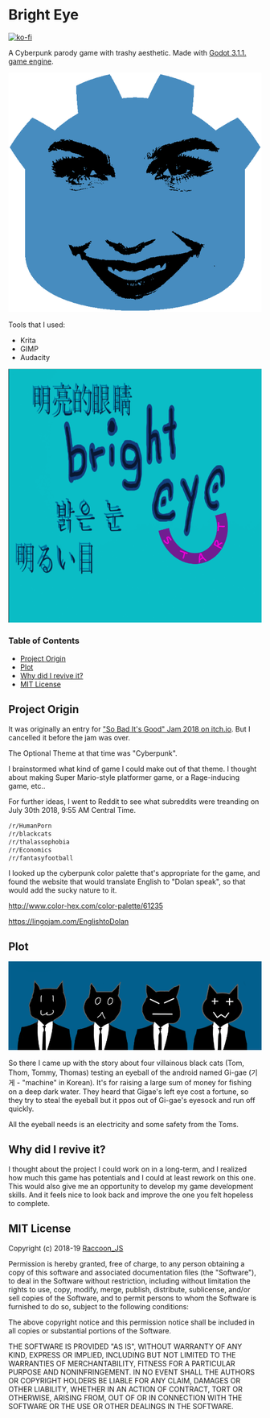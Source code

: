 # Bright Eye

[![ko-fi](https://www.ko-fi.com/img/githubbutton_sm.svg)](https://ko-fi.com/W7W8I79R)

A Cyberpunk parody game with trashy aesthetic. Made with [Godot 3.1.1. game engine](https://godotengine.org/).

[![Gal GODOT 3.1.1.](https://github.com/Raccoon-JS/bright_eye/blob/master/images/Gal_Godot_Logo.png)](https://try.gitea.io/Raccoon-JS/bright_eye/src/branch/master/images/Gal_Godot_Logo.png)

Tools that I used:
* Krita
* GIMP
* Audacity

[![Title Screen](https://github.com/Raccoon-JS/bright_eye/blob/master/images/title-screen.png)](https://try.gitea.io/Raccoon-JS/bright_eye/blob/master/images/title-screen.png)

### Table of Contents
* [Project Origin](https://github.com/Raccoon-JS/bright_eye#project-origin)
* [Plot](https://github.com/Raccoon-JS/bright_eye#plot)
* [Why did I revive it?](https://github.com/Raccoon-JS/bright_eye#why-did-i-revive-it)
* [MIT License](https://github.com/Raccoon-JS/bright_eye#mit-license)

## Project Origin
It was originally an entry for ["So Bad It's Good" Jam 2018 on itch.io](https://itch.io/jam/sbigjam2018). But I cancelled it before the jam was over.

The Optional Theme at that time was "Cyberpunk".

I brainstormed what kind of game I could make out of that theme. I thought about making Super Mario-style platformer game, or a Rage-inducing game, etc..

For further ideas, I went to Reddit to see what subreddits were treanding on July 30th 2018, 9:55 AM Central Time.

```
/r/HumanPorn
/r/blackcats
/r/thalassophobia
/r/Economics
/r/fantasyfootball
```

I looked up the cyberpunk color palette that's appropriate for the game, and found the website that would translate English to "Dolan speak", so that would add the sucky nature to it.

http://www.color-hex.com/color-palette/61235

https://lingojam.com/EnglishtoDolan

## Plot
![The Toms](https://github.com/Raccoon-JS/bright_eye/blob/master/images/panel2.png)

So there I came up with the story about four villainous black cats (Tom, Thom, Tommy, Thomas) testing an eyeball of the android named Gi-gae (기게 - "machine" in Korean). It's for raising a large sum of money for fishing on a deep dark water. They heard that Gigae's left eye cost a fortune, so they try to steal the eyeball but it ppos out of Gi-gae's eyesock and run off quickly.

All the eyeball needs is an electricity and some safety from the Toms.

## Why did I revive it?
I thought about the project I could work on in a long-term, and I realized how much this game has potentials and I could at least rework on this one. This would also give me an opportunity to develop my game development skills. And it feels nice to look back and improve the one you felt hopeless to complete. 

## MIT License
Copyright (c) 2018-19 [Raccoon_JS](https://raccoon-js.itch.io/)

Permission is hereby granted, free of charge, to any person obtaining a copy
of this software and associated documentation files (the "Software"), to deal
in the Software without restriction, including without limitation the rights
to use, copy, modify, merge, publish, distribute, sublicense, and/or sell
copies of the Software, and to permit persons to whom the Software is
furnished to do so, subject to the following conditions:

The above copyright notice and this permission notice shall be included in all
copies or substantial portions of the Software.

THE SOFTWARE IS PROVIDED "AS IS", WITHOUT WARRANTY OF ANY KIND, EXPRESS OR
IMPLIED, INCLUDING BUT NOT LIMITED TO THE WARRANTIES OF MERCHANTABILITY,
FITNESS FOR A PARTICULAR PURPOSE AND NONINFRINGEMENT. IN NO EVENT SHALL THE
AUTHORS OR COPYRIGHT HOLDERS BE LIABLE FOR ANY CLAIM, DAMAGES OR OTHER
LIABILITY, WHETHER IN AN ACTION OF CONTRACT, TORT OR OTHERWISE, ARISING FROM,
OUT OF OR IN CONNECTION WITH THE SOFTWARE OR THE USE OR OTHER DEALINGS IN THE
SOFTWARE.
